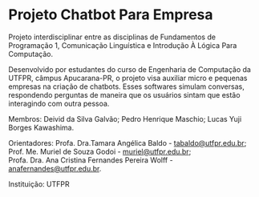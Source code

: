 # Projeto Chatbot Para Empresa
Projeto interdisciplinar entre as disciplinas de Fundamentos de Programação 1, Comunicação Linguística e Introdução À Lógica Para Computação.

Desenvolvido por estudantes do curso de Engenharia de Computação da UTFPR, câmpus Apucarana-PR, o projeto visa auxiliar micro e pequenas empresas na criação de chatbots. Esses softwares simulam conversas, respondendo perguntas de maneira que os usuários sintam que estão interagindo com outra pessoa.

Membros: 
Deivid da Silva Galvão;
Pedro Henrique Maschio; 
Lucas Yuji Borges Kawashima.

Orientadores: Profa. Dra.Tamara Angélica Baldo - tabaldo@utfpr.edu.br;  
Prof. Me. Muriel de Souza Godoi - muriel@utfpr.edu.br;  
Profa. Dra. Ana Cristina Fernandes Pereira Wolff - anafernandes@utfpr.edu.br.

Instituição: UTFPR